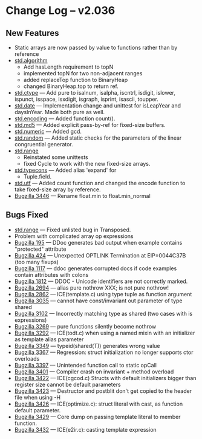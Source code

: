 <h1>Change Log &ndash; v2.036</h1>

<h2 id="new-features">New Features</h2>

* Static arrays are now passed by value to functions rather than by reference
* [std.algorithm](/phobos/std_algorithm)
    * Add hasLength requirement to topN
    * implemented topN for two non-adjacent ranges
    * added replaceTop function to BinaryHeap
    * changed BinaryHeap.top to return ref.
* [std.ctype](/phobos/std_ctype) &mdash; Add pure to isalnum, isalpha, iscntrl,
  isdigit, islower, ispunct, isspace, isxdigit, isgraph, isprint, isascii,
  toupper.
* [std.date](/phobos/std_date) &mdash; Implementation change and unittest for
  isLeapYear and daysInYear. Made both pure as well.
* [std.encoding](/phobos/std_encoding) &mdash; Added function count().
* [std.md5](/phobos/std_md5) &mdash; Added explicit pass-by-ref for fixed-size
  buffers.
* [std.numeric](/phobos/std_numeric) &mdash; Added gcd.
* [std.random](/phobos/std_random) &mdash; Added static checks for the
  parameters of the linear congruential generator.
* [std.range](/phobos/std_range)
    * Reinstated some unittests
    * fixed Cycle to work with the new fixed-size arrays.
* [std.typecons](/phobos/std_typecons) &mdash; Added alias 'expand' for
    * Tuple.field.
* [std.utf](/phobos/std_utf) &mdash; Added count function and changed the
  encode function to take fixed-size array by reference.
* [Bugzilla 3446](/bug/3446) &mdash; Rename float.min to float.min_normal

<h2 id="bugs-fixed">Bugs Fixed</h2>

* [std.range](/phobos/std_range) &mdash; Fixed unlisted bug in Transposed.
* Problem with complicated array op expressions
* [Bugzilla 195](/bug/195) &mdash; DDoc generates bad output when example contains "protected" attribute
* [Bugzilla 424](/bug/424) &mdash; Unexpected OPTLINK Termination at EIP=0044C37B (too many fixups)
* [Bugzilla 1117](/bug/1117) &mdash; ddoc generates corrupted docs if code examples contain attributes with colons
* [Bugzilla 1812](/bug/1812) &mdash; DDOC - Unicode identifiers are not correctly marked.
* [Bugzilla 2694](/bug/2694) &mdash; alias pure nothrow XXX; is not pure nothrow!
* [Bugzilla 2862](/bug/2862) &mdash; ICE(template.c) using type tuple as function argument
* [Bugzilla 3035](/bug/3035) &mdash; cannot have const/invariant out parameter of type shared
* [Bugzilla 3102](/bug/3102) &mdash; Incorrectly matching type as shared (two cases with is expressions)
* [Bugzilla 3269](/bug/3269) &mdash; pure functions silently become nothrow
* [Bugzilla 3292](/bug/3292) &mdash; ICE(todt.c) when using a named mixin with an initializer as template alias parameter
* [Bugzilla 3349](/bug/3349) &mdash; typeid(shared(T)) generates wrong value
* [Bugzilla 3367](/bug/3367) &mdash; Regression: struct initialization no longer supports ctor overloads
* [Bugzilla 3397](/bug/3397) &mdash; Unintended function call to static opCall
* [Bugzilla 3401](/bug/3401) &mdash; Compiler crash on invariant + method overload
* [Bugzilla 3422](/bug/3422) &mdash; ICE(cgcod.c) Structs with default initializers bigger than register size cannot be default parameters
* [Bugzilla 3423](/bug/3423) &mdash; Destructor and postblit don't get copied to the header file when using -H
* [Bugzilla 3426](/bug/3426) &mdash; ICE(optimize.c): struct literal with cast, as function default parameter.
* [Bugzilla 3429](/bug/3429) &mdash; Core dump on passing template literal to member function.
* [Bugzilla 3432](/bug/3432) &mdash; ICE(e2ir.c): casting template expression
